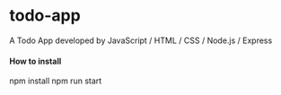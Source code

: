 # todo-app
A Todo App developed by JavaScript / HTML / CSS / Node.js / Express

#### How to install
npm install
npm run start
